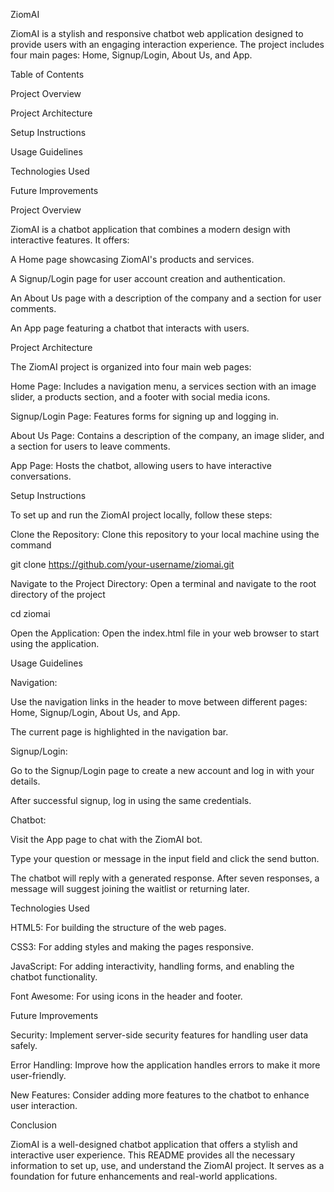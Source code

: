 ZiomAI

ZiomAI is a stylish and responsive chatbot web application designed to provide users with an engaging interaction experience. The project includes four main pages: Home, Signup/Login, About Us, and App.

Table of Contents

Project Overview

Project Architecture

Setup Instructions

Usage Guidelines

Technologies Used

Future Improvements

Project Overview

ZiomAI is a chatbot application that combines a modern design with interactive features. It offers:

A Home page showcasing ZiomAI's products and services.

A Signup/Login page for user account creation and authentication.

An About Us page with a description of the company and a section for user comments.

An App page featuring a chatbot that interacts with users.

Project Architecture

The ZiomAI project is organized into four main web pages:

Home Page: Includes a navigation menu, a services section with an image slider, a products section, and a footer with social media icons.

Signup/Login Page: Features forms for signing up and logging in.

About Us Page: Contains a description of the company, an image slider, and a section for users to leave comments.

App Page: Hosts the chatbot, allowing users to have interactive conversations.

Setup Instructions

To set up and run the ZiomAI project locally, follow these steps:

Clone the Repository: Clone this repository to your local machine using the command  

git clone https://github.com/your-username/ziomai.git

Navigate to the Project Directory: Open a terminal and navigate to the root directory of the project 

cd ziomai

Open the Application: Open the index.html file in your web browser to start using the application.

Usage Guidelines

Navigation:

Use the navigation links in the header to move between different pages: Home, Signup/Login, About Us, and App.

The current page is highlighted in the navigation bar.

Signup/Login:

Go to the Signup/Login page to create a new account and log in with your details.

After successful signup, log in using the same credentials.

Chatbot:

Visit the App page to chat with the ZiomAI bot.

Type your question or message in the input field and click the send button.

The chatbot will reply with a generated response. After seven responses, a message will suggest joining the waitlist or returning later.

Technologies Used

HTML5: For building the structure of the web pages.

CSS3: For adding styles and making the pages responsive.

JavaScript: For adding interactivity, handling forms, and enabling the chatbot functionality.

Font Awesome: For using icons in the header and footer.

Future Improvements

Security: Implement server-side security features for handling user data safely.

Error Handling: Improve how the application handles errors to make it more user-friendly.

New Features: Consider adding more features to the chatbot to enhance user interaction.

Conclusion

ZiomAI is a well-designed chatbot application that offers a stylish and interactive user experience. This README provides all the necessary information to set up, use, and understand the ZiomAI project. It serves as a foundation for future enhancements and real-world applications.
